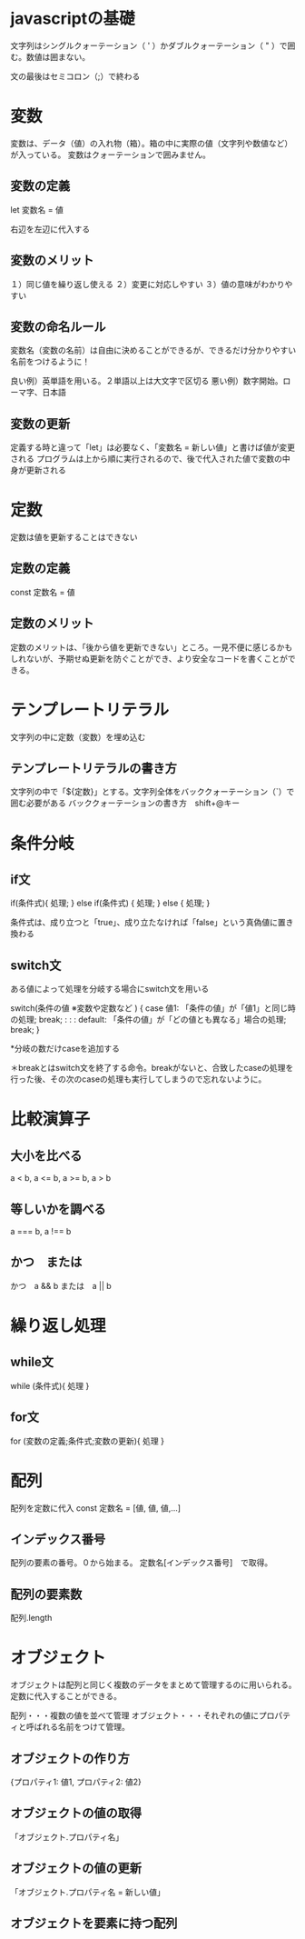 # javascriptの基礎
文字列はシングルクォーテーション（ ' ）かダブルクォーテーション（ " ）で囲む。数値は囲まない。

文の最後はセミコロン（;）で終わる

# 変数
変数は、データ（値）の入れ物（箱）。箱の中に実際の値（文字列や数値など）が入っている。
変数はクォーテーションで囲みません。

## 変数の定義
let 変数名 = 値

右辺を左辺に代入する

## 変数のメリット
１）同じ値を繰り返し使える
２）変更に対応しやすい
３）値の意味がわかりやすい

## 変数の命名ルール
変数名（変数の名前）は自由に決めることができるが、できるだけ分かりやすい名前をつけるように！

良い例）英単語を用いる。２単語以上は大文字で区切る
悪い例）数字開始。ローマ字、日本語

## 変数の更新
定義する時と違って「let」は必要なく、「変数名 = 新しい値」と書けば値が変更される
プログラムは上から順に実行されるので、後で代入された値で変数の中身が更新される


# 定数
定数は値を更新することはできない

## 定数の定義
const 定数名 = 値

## 定数のメリット
定数のメリットは、「後から値を更新できない」ところ。一見不便に感じるかもしれないが、予期せぬ更新を防ぐことができ、より安全なコードを書くことができる。

# テンプレートリテラル
文字列の中に定数（変数）を埋め込む

## テンプレートリテラルの書き方
文字列の中で「${定数}」とする。文字列全体をバッククォーテーション（`）で囲む必要がある
バッククォーテーションの書き方　shift+@キー

# 条件分岐
## if文
if(条件式){
  処理;
} else if(条件式) {
  処理;
} else {
  処理;
}

条件式は、成り立つと「true」、成り立たなければ「false」という真偽値に置き換わる

## switch文
ある値によって処理を分岐する場合にswitch文を用いる

switch(条件の値 ※変数や定数など ) { 
  case 値1:
    「条件の値」が「値1」と同じ時の処理;
    break;
  :
  :
  :
  default:
    「条件の値」が「どの値とも異なる」場合の処理;
    break;
}

*分岐の数だけcaseを追加する

＊breakとはswitch文を終了する命令。breakがないと、合致したcaseの処理を行った後、その次のcaseの処理も実行してしまうので忘れないように。

# 比較演算子
## 大小を比べる
a < b, a <= b, a >= b, a > b

## 等しいかを調べる
a === b, a !== b

## かつ　または
かつ　a && b
または　a || b

# 繰り返し処理
## while文
while (条件式){
  処理
}

## for文
for (変数の定義;条件式;変数の更新){
  処理
}

# 配列
配列を定数に代入
const 定数名 = [値, 値, 値,...]

## インデックス番号
配列の要素の番号。０から始まる。
定数名[インデックス番号]　で取得。

## 配列の要素数
配列.length

# オブジェクト
オブジェクトは配列と同じく複数のデータをまとめて管理するのに用いられる。定数に代入することができる。

配列・・・複数の値を並べて管理
オブジェクト・・・それぞれの値にプロパティと呼ばれる名前をつけて管理。

## オブジェクトの作り方
{プロパティ1: 値1, プロパティ2: 値2}

## オブジェクトの値の取得
「オブジェクト.プロパティ名」

## オブジェクトの値の更新
「オブジェクト.プロパティ名 = 新しい値」

## オブジェクトを要素に持つ配列
